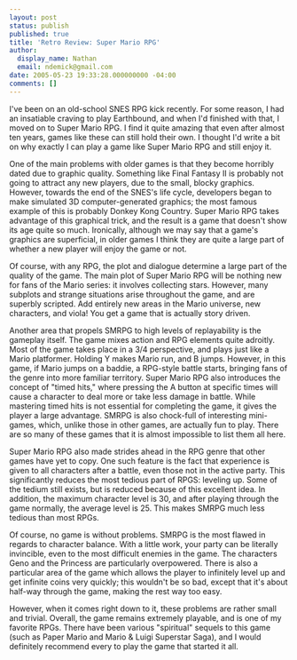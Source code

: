 ```yaml
---
layout: post
status: publish
published: true
title: 'Retro Review: Super Mario RPG'
author:
  display_name: Nathan
  email: ndemick@gmail.com
date: 2005-05-23 19:33:28.000000000 -04:00
comments: []
---
```

I've been on an old-school SNES RPG kick recently. For some reason, I had an insatiable craving to play Earthbound, and when I'd finished with that, I moved on to Super Mario RPG. I find it quite amazing that even after almost ten years, games like these can still hold their own. I thought I'd write a bit on why exactly I can play a game like Super Mario RPG and still enjoy it.
<p>
One of the main problems with older games is that they become horribly dated due to graphic quality. Something like Final Fantasy II is probably not going to attract any new players, due to the small, blocky graphics. However, towards the end of the SNES's life cycle, developers began to make simulated 3D computer-generated graphics; the most famous example of this is probably Donkey Kong Country. Super Mario RPG takes advantage of this graphical trick, and the result is a game that doesn't show its age quite so much. Ironically, although we may say that a game's graphics are superficial, in older games I think they are quite a large part of whether a new player will enjoy the game or not.
<p>
Of course, with any RPG, the plot and dialogue determine a large part of the quality of the game. The main plot of Super Mario RPG will be nothing new for fans of the Mario series: it involves collecting stars. However, many subplots and strange situations arise throughout the game, and are superbly scripted. Add entirely new areas in the Mario universe, new characters, and viola! You get a game that is actually story driven. 
<p>
Another area that propels SMRPG to high levels of replayability is the gameplay itself. The game mixes action and RPG elements quite adroitly. Most of the game takes place in a 3/4 perspective, and plays just like a Mario platformer. Holding Y makes Mario run, and B jumps. However, in this game, if Mario jumps on a baddie, a RPG-style battle starts, bringing fans of the genre into more familiar territory. Super Mario RPG also introduces the concept of "timed hits," where pressing the A button at specific times will cause a character to deal more or take less damage in battle. While mastering timed hits is not essential for completing the game, it gives the player a large advantage. SMRPG is also chock-full of interesting mini-games, which, unlike those in other games, are actually fun to play. There are so many of these games that it is almost impossible to list them all here. 
<p>
Super Mario RPG also made strides ahead in the RPG genre that other games have yet to copy. One such feature is the fact that experience is given to all characters after a battle, even those not in the active party. This significantly reduces the most tedious part of RPGS: leveling up. Some of the tedium still exists, but is reduced because of this excellent idea. In addition, the maximum character level is 30, and after playing through the game normally, the average level is 25. This makes SMRPG much less tedious than most RPGs. 
<p>
Of course, no game is without problems. SMRPG is the most flawed in regards to character balance. With a little work, your party can be literally invincible, even to the most difficult enemies in the game. The characters Geno and the Princess are particularly overpowered. There is also a particular area of the game which allows the player to infinitely level up and get infinite coins very quickly; this wouldn't be so bad, except that it's about half-way through the game, making the rest way too easy. 
<p>
However, when it comes right down to it, these problems are rather small and trivial. Overall, the game remains extremely playable, and is one of my favorite RPGs. There have been various "spiritual" sequels to this game (such as Paper Mario and Mario & Luigi Superstar Saga), and I would definitely recommend every to play the game that started it all.